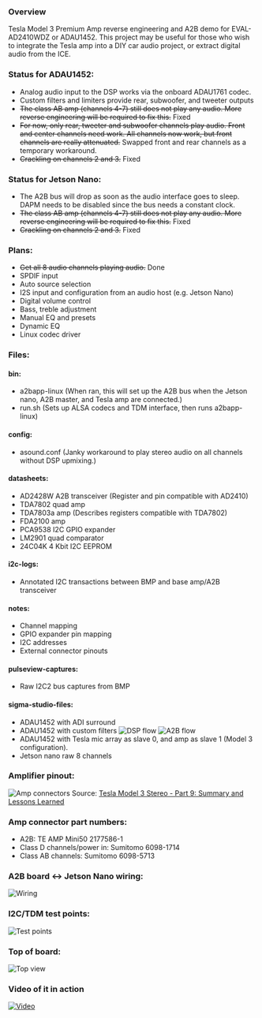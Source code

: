 ### Overview

Tesla Model 3 Premium Amp reverse engineering and A2B demo for EVAL-AD2410WDZ or ADAU1452. This project may be useful for those who wish to integrate the Tesla amp into a DIY car audio project, or extract digital audio from the ICE.

### Status for ADAU1452:
- Analog audio input to the DSP works via the onboard ADAU1761 codec.
- Custom filters and limiters provide rear, subwoofer, and tweeter outputs
- ~~The class AB amp (channels 4-7) still does not play any audio. More reverse engineering will be required to fix this.~~ Fixed
- ~~For now, only rear, tweeter and subwoofer channels play audio. Front and center channels need work. All channels now work, but front channels are really attenuated.~~ Swapped front and rear channels as a temporary workaround.
- ~~Crackling on channels 2 and 3.~~ Fixed

### Status for Jetson Nano:
- The A2B bus will drop as soon as the audio interface goes to sleep. DAPM needs to be disabled since the bus needs a constant clock.
- ~~The class AB amp (channels 4-7) still does not play any audio. More reverse engineering will be required to fix this.~~ Fixed
- ~~Crackling on channels 2 and 3.~~ Fixed

### Plans:
- ~~Get all 8 audio channels playing audio.~~ Done
- SPDIF input
- Auto source selection
- I2S input and configuration from an audio host (e.g. Jetson Nano)
- Digital volume control
- Bass, treble adjustment
- Manual EQ and presets
- Dynamic EQ
- Linux codec driver

### Files:

#### bin:
- a2bapp-linux (When ran, this will set up the A2B bus when the Jetson nano, A2B master, and Tesla amp are connected.)
- run.sh (Sets up ALSA codecs and TDM interface, then runs a2bapp-linux)

#### config:
- asound.conf (Janky workaround to play stereo audio on all channels without DSP upmixing.)

#### datasheets:
- AD2428W A2B transceiver (Register and pin compatible with AD2410)
- TDA7802 quad amp
- TDA7803a amp (Describes registers compatible with TDA7802)
- FDA2100 amp
- PCA9538 I2C GPIO expander
- LM2901 quad comparator
- 24C04K 4 Kbit I2C EEPROM

#### i2c-logs:
- Annotated I2C transactions between BMP and base amp/A2B transceiver

#### notes:
- Channel mapping
- GPIO expander pin mapping
- I2C addresses
- External connector pinouts

#### pulseview-captures:
- Raw I2C2 bus captures from BMP

#### sigma-studio-files:
- ADAU1452 with ADI surround
- ADAU1452 with custom filters
![DSP flow](https://github.com/doitaljosh/tesla-model3-premium-amp-re/blob/experimental/images/sigmastudio_1.png?raw=true)
![A2B flow](https://github.com/doitaljosh/tesla-model3-premium-amp-re/blob/experimental/images/sigmastudio_2.png?raw=true)
- ADAU1452 with Tesla mic array as slave 0, and amp as slave 1 (Model 3 configuration).
- Jetson nano raw 8 channels

### Amplifier pinout:
![Amp connectors](https://github.com/doitaljosh/tesla-model3-premium-amp-re/blob/experimental/images/amp-pinout.png?raw=true)
Source:  [ Tesla Model 3 Stereo - Part 9: Summary and Lessons Learned](https://www.travisllado.com/2019/05/tesla-model-3-stereo-part-9-summary-and.html)

### Amp connector part numbers:
- A2B: TE AMP Mini50 2177586-1
- Class D channels/power in: Sumitomo 6098-1714
- Class AB channels: Sumitomo 6098-5713

### A2B board <-> Jetson Nano wiring:
![Wiring](https://github.com/doitaljosh/tesla-model3-premium-amp-re/blob/experimental/images/a2b-jetson-nano.png?raw=true)

### I2C/TDM test points:
![Test points](https://github.com/doitaljosh/tesla-model3-premium-amp-re/blob/experimental/images/i2c_tdm_pins.jpg?raw=true)

### Top of board:
![Top view](https://github.com/doitaljosh/tesla-model3-premium-amp-re/blob/experimental/images/top.jpg?raw=true)

### Video of it in action
[![Video](https://img.youtube.com/vi/0QqQH-jE5aw/0.jpg)](https://www.youtube.com/watch?v=0QqQH-jE5aw "Model 3 Amp Test with Better DSP Algorithms (Wear headphones)")
